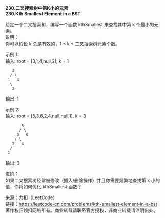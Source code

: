 **230.二叉搜索树中第K小的元素**  
**230.Kth Smallest Element in a BST**  

给定一个二叉搜索树，编写一个函数 kthSmallest 来查找其中第 k 个最小的元素。  
说明：  
你可以假设 k 总是有效的，1 ≤ k ≤ 二叉搜索树元素个数。  

示例 1:  
输入: root = [3,1,4,null,2], k = 1  
```
   3  
  / \  
 1   4  
  \  
   2 
```
输出: 1  

示例 2:  
输入: root = [5,3,6,2,4,null,null,1], k = 3  
```
       5  
      / \  
     3   6  
    / \  
   2   4  
  /  
 1 
```
输出: 3  

进阶：  
如果二叉搜索树经常被修改（插入/删除操作）并且你需要频繁地查找第 k 小的值，你将如何优化 kthSmallest 函数？  

来源：力扣（LeetCode）  
链接：https://leetcode-cn.com/problems/kth-smallest-element-in-a-bst  
著作权归领扣网络所有。商业转载请联系官方授权，非商业转载请注明出处。
